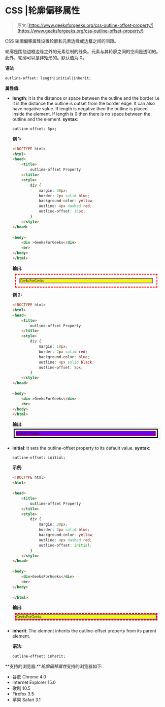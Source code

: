 # CSS |轮廓偏移属性

> 原文:[https://www.geeksforgeeks.org/css-outline-offset-property/](https://www.geeksforgeeks.org/css-outline-offset-property/)

CSS 轮廓偏移属性设置轮廓和元素边缘或边框之间的间距。

轮廓是围绕边框边缘之外的元素绘制的线条。元素与其轮廓之间的空间是透明的。此外，轮廓可以是非矩形的。默认值为 0。

**语法**

```html
outline-offset: length|initial|inherit;

```

**属性值**:

*   **length**: It is the distance or space between the outline and the border i.e it is the distance the outline is outset from the border edge. It can also have negative value. If length is negative then the outline is placed inside the element. If length is 0 then there is no space between the outline and the element.
    **syntax**:

    ```html
    outline-offset: 5px;

    ```

    **例 1:**

    ```html
    <!DOCTYPE html>
    <html>
    <head>
        <title>
            outline-offset Property
        </title>
        <style> 
            div {
                margin: 30px;
                border: 2px solid blue;
                background-color: yellow;
                outline: 4px dashed red;
                outline-offset: 15px;
            } 
        </style>
    </head>

    <body>
        <div >GeeksForGeeks</div>
        <br>
    </body>
    </html>                    
    ```

    **输出:**
    ![](img/256d4d8c0d931b888e154be84ec2a8a8.png)
    **例 2:**

    ```html
    <!DOCTYPE html>
    <html>
    <head>
        <title>
            outline-offset Property
        </title>
        <style> 
            div {
                margin: 10px;
                border: 2px solid red;
                background-color: blue;
                outline: 4px solid black;
                outline-offset: 5px;
            } 
        </style>
    </head>

    <body>
        <div >GeeksForGeeks</div>
        <br>
    </body>
    </html>                    
    ```

    **输出:**
    ![](img/1545c4a723c53ba783e8d562e93dc20c.png)

*   **initial**: It sets the outline-offset property to its default value.
    **syntax**:

    ```html
    outline-offset: initial;

    ```

    **示例:**

    ```html
    <!DOCTYPE html>
    <html>

    <head>
        <title>
            outline-offset Property
        </title>
        <style>
            div {
                margin: 30px;
                border: 2px solid blue;
                background-color: yellow;
                outline: 4px dashed red;
                outline-offset: initial;
            }
        </style>
    </head>

    <body>
        <div>GeeksForGeeks</div>
        <br>
    </body>

    </html> 
    ```

    **输出:**
    ![](img/d41e37abbf3bd65152f28a637d893a90.png)

*   **inherit**: The element inherits the outline-offset property from its parent element.

    **语法**:

    ```html
    outline-offset: inherit;

    ```

**支持的浏览器:***轮廓偏移属性*支持的浏览器如下:

*   谷歌 Chrome 4.0
*   Internet Explorer 15.0
*   歌剧 10.5
*   Firefox 3.5
*   苹果 Safari 3.1
